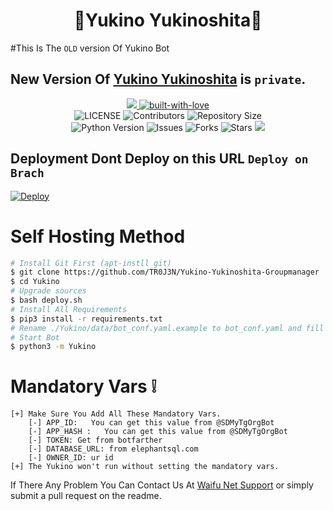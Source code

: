 <h1 align="center"><b><b>🤍Yukino Yukinoshita🤍</b></b></h1> 
 
#This Is The `OLD` version Of Yukino Bot
## New Version Of [Yukino Yukinoshita](https://t.me/Yukinonthecutebot) is `private`. 

<p align="center">
    <a href="https://python.org">
        <img src="[![forthebadge](https://forthebadge.com/images/badges/made-with-python.svg)](https://forthebadge.com)>
    </a>
    <a href="https://GitHub.com/TR0J3N">
        <img src="http://ForTheBadge.com/images/badges/built-with-love.svg" alt="built-with-love">
    </a> <br>
    <img src="https://img.shields.io/github/license/Sadew451/Natsuki?style=for-the-badge&logo=star" alt="LICENSE">
    <img src="https://img.shields.io/github/contributors/Sadew451/Natsuki?style=for-the-badge&logo=appveyor" alt="Contributors">
    <img src="https://img.shields.io/github/repo-size/Sadew451/Natsuki?style=for-the-badge&logo=appveyor" alt="Repository Size"> <br>
    <img src="https://img.shields.io/badge/python-3.9-green?style=for-the-badge&logo=appveyor" alt="Python Version">
    <img src="https://img.shields.io/github/issues/Sadew451/Natsuki?style=for-the-badge&logo=appveyor" alt="Issues">
    <img src="https://img.shields.io/github/forks/Sadew451/Natsuki?style=for-the-badge&logo=appveyor" alt="Forks">
    <img src="https://img.shields.io/github/stars/Sadew451/Natsuki?style=for-the-badge&logo=appveyor" alt="Stars">
    <a href="https://pypi.org/project/Telethon/"> <img src="https://img.shields.io/pypi/v/telethon?color=yellow&label=telethon&logo=python&logoColor=green&style=for-the-badge" /></a>
</p>


## Deployment Dont Deploy on this URL `Deploy on Brach`

[![Deploy](https://www.herokucdn.com/deploy/button.svg)](https://heroku.com/deploy?template=https://github.com/TR0J3N/Yukino-Yukinoshita-Groupmanager)


# Self Hosting Method
```sh
# Install Git First (apt-instll git)
$ git clone https://github.com/TR0J3N/Yukino-Yukinoshita-Groupmanager
$ cd Yukino
# Upgrade sources
$ bash deploy.sh
# Install All Requirements 
$ pip3 install -r requirements.txt
# Rename ./Yukino/data/bot_conf.yaml.example to bot_conf.yaml and fill
# Start Bot 
$ python3 -m Yukino
```
# Mandatory Vars ❕
```
[+] Make Sure You Add All These Mandatory Vars. 
    [-] APP_ID:   You can get this value from @SDMyTgOrgBot
    [-] APP_HASH :   You can get this value from @SDMyTgOrgBot
    [-] TOKEN: Get from botfarther
    [-] DATABASE_URL: from elephantsql.com
    [-] OWNER_ID: ur id
[+] The Yukino won't run without setting the mandatory vars.
```

If There Any Problem You Can Contact Us At [Waifu Net Support](https://t.me/waifuNetBots) or simply submit a pull request on the readme.

